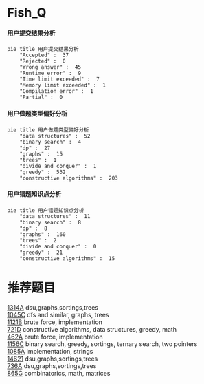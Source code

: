# Fish_Q

<!-- tabs:start -->



#### **用户提交结果分析**

```mermaid
pie title 用户提交结果分析
    "Accepted" :  37
    "Rejected" :  0
    "Wrong answer" :  45
    "Runtime error" :  9
    "Time limit exceeded" :  7
    "Memory limit exceeded" :  1
    "Compilation error" :  1
    "Partial" :  0
```

#### **用户做题类型偏好分析**

```mermaid
pie title 用户做题类型偏好分析
    "data structures" :  52
    "binary search" :  4
    "dp" :  27
    "graphs" :  15
    "trees" :  1
    "divide and conquer" :  1
    "greedy" :  532
    "constructive algorithms" :  203
```
#### **用户错题知识点分析**

```mermaid
pie title 用户错题知识点分析
    "data structures" :  11
    "binary search" :  8
    "dp" :  8
    "graphs" :  160
    "trees" :  2
    "divide and conquer" :  0
    "greedy" :  21
    "constructive algorithms" :  15
```



<!-- tabs:end -->
# 推荐题目
[1314A](https://codeforces.com/contest/1314/problem/A)		dsu,graphs,sortings,trees		  
[1045C](https://codeforces.com/contest/1045/problem/C)		dfs and similar,
                        graphs,
                        trees		  
[1121B](https://codeforces.com/contest/1121/problem/B)		brute force,
                        implementation		  
[721D](https://codeforces.com/contest/721/problem/D)		constructive algorithms,
                        data structures,
                        greedy,
                        math		  
[462A](https://codeforces.com/contest/462/problem/A)		brute force,
                        implementation		  
[1156C](https://codeforces.com/contest/1156/problem/C)		binary search,
                        greedy,
                        sortings,
                        ternary search,
                        two pointers		  
[1085A](https://codeforces.com/contest/1085/problem/A)		implementation,
                        strings		  
[14621](https://codeforces.com/contest/1462/problem/1)		dsu,graphs,sortings,trees		  
[736A](https://codeforces.com/contest/736/problem/A)		dsu,graphs,sortings,trees		  
[865G](https://codeforces.com/contest/865/problem/G)		combinatorics,
                        math,
                        matrices		  
